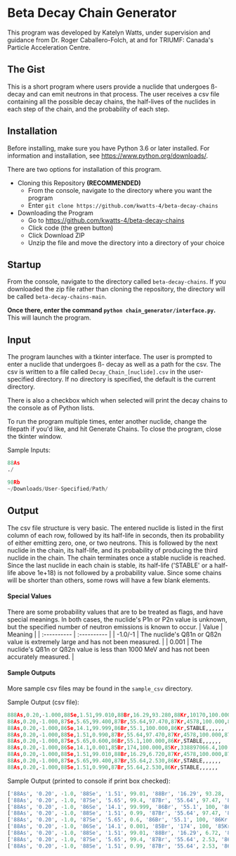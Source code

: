 # Beta Decay Chain Generator
This program was developed by Katelyn Watts, under supervision and guidance from Dr. Roger Caballero-Folch, at and for TRIUMF: Canada's Particle Acceleration Centre.

## The Gist

This is a short program where users provide a nuclide that undergoes ß- decay and can emit neutrons in that process. The user receives a csv file containing all the possible decay chains, the half-lives of the nuclides in each step of the chain, and the probability of each step.

## Installation

Before installing, make sure you have Python 3.6 or later installed. For information and installation, see https://www.python.org/downloads/.

There are two options for installation of this program. 

* Cloning this Repository **(RECOMMENDED)**
  * From the console, navigate to the directory where you want the program
  * Enter `git clone https://github.com/kwatts-4/beta-decay-chains`
* Downloading the Program
  * Go to https://github.com/kwatts-4/beta-decay-chains
  * Click code (the green button)
  * Click Download ZIP 
  * Unzip the file and move the directory into a directory of your choice

## Startup

From the console, navigate to the directory called `beta-decay-chains`. If you downloaded the zip file rather than cloning the repository, the directory will be called `beta-decay-chains-main`. 

**Once there, enter the command `python chain_generator/interface.py`.** This will launch the program.

## Input

The program launches with a tkinter interface. The user is prompted to enter a nuclide that undergoes ß- decay as well as a path for the csv. The csv is written to a file called `Decay_Chain_[nuclide].csv` in the user-specified directory. If no directory is specified, the default is the current directory. 

There is also a checkbox which when selected will print the decay chains to the console as of Python lists.

To run the program multiple times, enter another nuclide, change the filepath if you'd like, and hit Generate Chains. To close the program, close the tkinter window.

Sample Inputs:
```python
88As
./
```
```python
98Rb
~/Downloads/User-Specified/Path/
```

## Output
The csv file structure is very basic. The entered nuclide is listed in the first column of each row, followed by its half-life in seconds, then its probability of either emitting zero, one, or two neutrons. This is followed by the next nuclide in the chain, its half-life, and its probability of producing the third nuclide in the chain. The chain terminates once a stable nuclide is reached. Since the last nuclide in each chain is stable, its half-life ('STABLE' or a half-life above 1e+18) is not followed by a probability value. Since some chains will be shorter than others, some rows will have a few blank elements. 

#### Special Values
There are some probability values that are to be treated as flags, and have special meanings. In both cases, the nuclide's P1n or P2n value is unknown, but the specified number of neutron emissions is known to occur. 
| Value       | Meaning     |
| :---------- | :---------- |
| -1.0/-1     | The nuclide's Qß1n or Qß2n value is extremely large and has not been measured. |
| 0.001       | The nuclide's Qß1n or Qß2n value is less than 1000 MeV and has not been accurately measured.  |

#### Sample Outputs

More sample csv files may be found in the `sample_csv` directory.

Sample Output (csv file):

```python
888As,0.20,-1.000,88Se,1.51,99.010,88Br,16.29,93.280,88Kr,10170,100.000,88Rb,1066.38,100.000,88Sr,STABLE
88As,0.20,-1.000,87Se,5.65,99.400,87Br,55.64,97.470,87Kr,4578,100.000,87Rb,1.56841E+18,,,
88As,0.20,-1.000,86Se,14.1,99.999,86Br,55.1,100.000,86Kr,STABLE,,,,,,
88As,0.20,-1.000,88Se,1.51,0.990,87Br,55.64,97.470,87Kr,4578,100.000,87Rb,1.56841E+18,,,
88As,0.20,-1.000,87Se,5.65,0.600,86Br,55.1,100.000,86Kr,STABLE,,,,,,
88As,0.20,-1.000,86Se,14.1,0.001,85Br,174,100.000,85Kr,338897066.4,100.000,85Rb,STABLE,,,
88As,0.20,-1.000,88Se,1.51,99.010,88Br,16.29,6.720,87Kr,4578,100.000,87Rb,1.56841E+18,,,
88As,0.20,-1.000,87Se,5.65,99.400,87Br,55.64,2.530,86Kr,STABLE,,,,,,
88As,0.20,-1.000,88Se,1.51,0.990,87Br,55.64,2.530,86Kr,STABLE,,,,,,
```
Sample Output (printed to console if print box checked):

```python
['88As', '0.20', -1.0, '88Se', '1.51', 99.01, '88Br', '16.29', 93.28, '88Kr', '10170', 100, '88Rb', '1066.38', 100, '88Sr', 'STABLE']
['88As', '0.20', -1.0, '87Se', '5.65', 99.4, '87Br', '55.64', 97.47, '87Kr', '4578', 100, '87Rb', '1.56841E+18']
['88As', '0.20', -1.0, '86Se', '14.1', 99.999, '86Br', '55.1', 100, '86Kr', 'STABLE']
['88As', '0.20', -1.0, '88Se', '1.51', 0.99, '87Br', '55.64', 97.47, '87Kr', '4578', 100, '87Rb', '1.56841E+18']
['88As', '0.20', -1.0, '87Se', '5.65', 0.6, '86Br', '55.1', 100, '86Kr', 'STABLE']
['88As', '0.20', -1.0, '86Se', '14.1', 0.001, '85Br', '174', 100, '85Kr', '338897066.4', 100, '85Rb', 'STABLE']
['88As', '0.20', -1.0, '88Se', '1.51', 99.01, '88Br', '16.29', 6.72, '87Kr', '4578', 100, '87Rb', '1.56841E+18']
['88As', '0.20', -1.0, '87Se', '5.65', 99.4, '87Br', '55.64', 2.53, '86Kr', 'STABLE']
['88As', '0.20', -1.0, '88Se', '1.51', 0.99, '87Br', '55.64', 2.53, '86Kr', 'STABLE']
```
